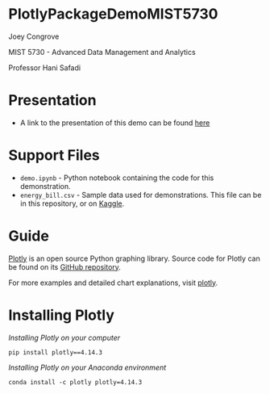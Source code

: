 # PlotlyPackageDemoMIST5730

Joey Congrove

MIST 5730 - Advanced Data Management and Analytics

Professor Hani Safadi

# Presentation
- A link to the presentation of this demo can be found [here](https://www.youtube.com/watch?v=2wGgDTA4ojk)

# Support Files
- `demo.ipynb` - Python notebook containing the code for this demonstration.
- `energy_bill.csv` - Sample data used for demonstrations. This file can be in this repository, or on [Kaggle](https://www.kaggle.com/gireeshs/household-monthly-electricity-bill).

# Guide

[Plotly](https://plotly.com/python/) is an open source Python graphing library. Source code for Plotly can be found on its [GitHub repository](https://github.com/plotly/plotly.py/blob/master/README.md). 

For more examples and detailed chart explanations, visit [plotly](plotly.com/python).

# Installing Plotly

*Installing Plotly on your computer*

`pip install plotly==4.14.3`

*Installing Plotly on your Anaconda environment*

`conda install -c plotly plotly=4.14.3`
